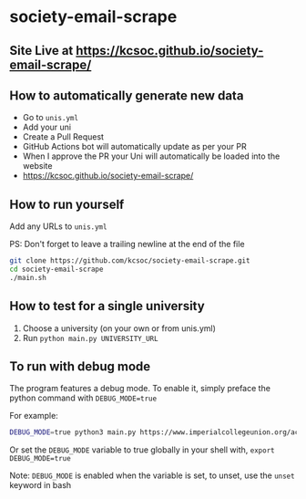 # society-email-scrape

## Site Live at https://kcsoc.github.io/society-email-scrape/

## How to automatically generate new data

- Go to `unis.yml`
- Add your uni
- Create a Pull Request
- GitHub Actions bot will automatically update as per your PR
- When I approve the PR your Uni will automatically be loaded into the website
- https://kcsoc.github.io/society-email-scrape/

## How to run yourself

Add any URLs to `unis.yml`

PS: Don't forget to leave a trailing newline at the end of the file

```bash
git clone https://github.com/kcsoc/society-email-scrape.git
cd society-email-scrape
./main.sh
```

## How to test for a single university

1. Choose a university (on your own or from unis.yml)
1. Run `python main.py UNIVERSITY_URL`


## To run with debug mode

The program features a debug mode. To enable it, simply preface the python command with `DEBUG_MODE=true`

For example:
```bash
DEBUG_MODE=true python3 main.py https://www.imperialcollegeunion.org/activities/a-to-z
```

Or set the `DEBUG_MODE` variable to true globally in your shell with, `export DEBUG_MODE=true`

Note: `DEBUG_MODE` is enabled when the variable is set, to unset, use the `unset` keyword in bash
